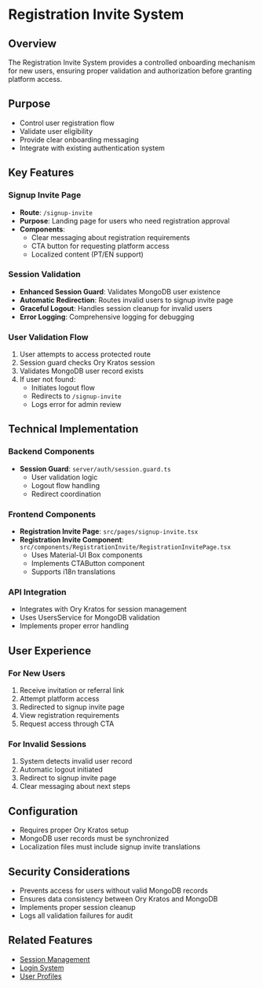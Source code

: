 # Registration Invite System

## Overview
The Registration Invite System provides a controlled onboarding mechanism for new users, ensuring proper validation and authorization before granting platform access.

## Purpose
- Control user registration flow
- Validate user eligibility
- Provide clear onboarding messaging
- Integrate with existing authentication system

## Key Features

### Signup Invite Page
- **Route**: `/signup-invite`
- **Purpose**: Landing page for users who need registration approval
- **Components**:
  - Clear messaging about registration requirements
  - CTA button for requesting platform access
  - Localized content (PT/EN support)

### Session Validation
- **Enhanced Session Guard**: Validates MongoDB user existence
- **Automatic Redirection**: Routes invalid users to signup invite page
- **Graceful Logout**: Handles session cleanup for invalid users
- **Error Logging**: Comprehensive logging for debugging

### User Validation Flow
1. User attempts to access protected route
2. Session guard checks Ory Kratos session
3. Validates MongoDB user record exists
4. If user not found:
   - Initiates logout flow
   - Redirects to `/signup-invite`
   - Logs error for admin review

## Technical Implementation

### Backend Components
- **Session Guard**: `server/auth/session.guard.ts`
  - User validation logic
  - Logout flow handling
  - Redirect coordination

### Frontend Components
- **Registration Invite Page**: `src/pages/signup-invite.tsx`
- **Registration Invite Component**: `src/components/RegistrationInvite/RegistrationInvitePage.tsx`
  - Uses Material-UI Box components
  - Implements CTAButton component
  - Supports i18n translations

### API Integration
- Integrates with Ory Kratos for session management
- Uses UsersService for MongoDB validation
- Implements proper error handling

## User Experience

### For New Users
1. Receive invitation or referral link
2. Attempt platform access
3. Redirected to signup invite page
4. View registration requirements
5. Request access through CTA

### For Invalid Sessions
1. System detects invalid user record
2. Automatic logout initiated
3. Redirect to signup invite page
4. Clear messaging about next steps

## Configuration
- Requires proper Ory Kratos setup
- MongoDB user records must be synchronized
- Localization files must include signup invite translations

## Security Considerations
- Prevents access for users without valid MongoDB records
- Ensures data consistency between Ory Kratos and MongoDB
- Implements proper session cleanup
- Logs all validation failures for audit

## Related Features
- [Session Management](./session-management.md)
- [Login System](./login-system.md)
- [User Profiles](./user-profiles.md)